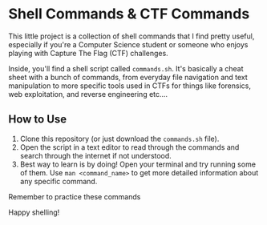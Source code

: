 # Shell Commands & CTF Commands

This little project is a collection of shell commands that I find pretty useful, especially if you're a Computer Science student or someone who enjoys playing with Capture The Flag (CTF) challenges.

Inside, you'll find a shell script called `commands.sh`. It's basically a cheat sheet with a bunch of commands, from everyday file navigation and text manipulation to more specific tools used in CTFs for things like forensics, web exploitation, and reverse engineering etc....

## How to Use

1.  Clone this repository (or just download the `commands.sh` file).
2.  Open the script in a text editor to read through the commands and search through the internet if not understood.
3.  Best way to learn is by doing! Open your terminal and try running some of them. Use `man <command_name>` to get more detailed information about any specific command.

Remember to practice these commands

Happy shelling!

